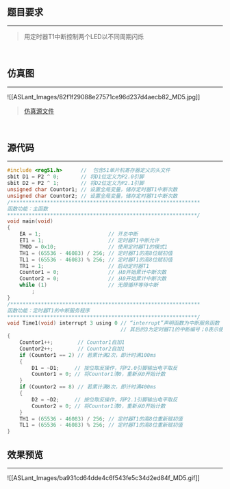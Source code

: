 ## 题目要求
---

> 用定时器T1中断控制两个LED以不同周期闪烁   


<br/>   

## 仿真图	
---

![[ASLant_Images/82f1f29088e27571ce96d237d4aecb82_MD5.jpg]]	

> [仿真源文件](/123pan/?d=N7orVv-RpMV3.html)		


<br/>   

## 源代码   
---

```c
#include <reg51.h>		//  包含51单片机寄存器定义的头文件
sbit D1 = P2 ^ 0;		// 将D1位定义为P2.0引脚
sbit D2 = P2 ^ 1;		// 将D2位定义为P2.1引脚
unsigned char Countor1; // 设置全局变量，储存定时器T1中断次数
unsigned char Countor2; // 设置全局变量，储存定时器T1中断次数
/**************************************************************
函数功能：主函数
**************************************************************/
void main(void)
{
	EA = 1;						 // 开总中断
	ET1 = 1;					 // 定时器T1中断允许
	TMOD = 0x10;				 // 使用定时器T1的模式1
	TH1 = (65536 - 46083) / 256; // 定时器T1的高8位赋初值
	TL1 = (65536 - 46083) % 256; // 定时器T1的高8位赋初值
	TR1 = 1;					 // 启动定时器T1
	Countor1 = 0;				 // 从0开始累计中断次数
	Countor2 = 0;				 // 从0开始累计中断次数
	while (1)					 // 无限循环等待中断
		;
}
/**************************************************************
函数功能：定时器T1的中断服务程序
**************************************************************/
void Time1(void) interrupt 3 using 0 // “interrupt”声明函数为中断服务函数
									 // 其后的3为定时器T1的中断编号；0表示使用第0组工作寄存器
{
	Countor1++;		   // Countor1自加1
	Countor2++;		   // Countor2自加1
	if (Countor1 == 2) // 若累计满2次，即计时满100ms
	{
		D1 = ~D1;	  // 按位取反操作，将P2.0引脚输出电平取反
		Countor1 = 0; // 将Countor1清0，重新从0开始计数
	}
	if (Countor2 == 8) // 若累计满8次，即计时满400ms
	{
		D2 = ~D2;	  // 按位取反操作，将P2.1引脚输出电平取反
		Countor2 = 0; // 将Countor1清0，重新从0开始计数
	}
	TH1 = (65536 - 46083) / 256; // 定时器T1的高8位重新赋初值
	TL1 = (65536 - 46083) % 256; // 定时器T1的高8位重新赋初值
}

```

## 效果预览
----

![[ASLant_Images/ba931cd64dde4c6f543fe5c34d2ed84f_MD5.gif]]  
